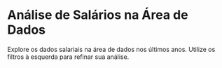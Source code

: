 # Análise de Salários na Área de Dados
Explore os dados salariais na área de dados nos últimos anos. Utilize os filtros à esquerda para refinar sua análise.
